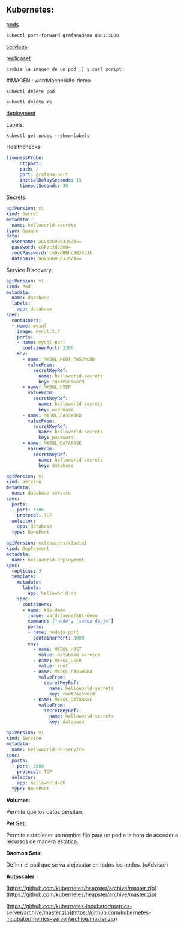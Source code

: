 

## Kubernetes:

[pods](pod-example-page.md)

`kubectl port-forward grafanademo 8081:3000`

[services](services-example-page.md)

[replicaset](rs-example-page.md)

`cambia la imagen de un pod ;) y curl script`

#IMAGEN : wardviaene/k8s-demo

`kubectl delete pod`

`kubectl delete rs`

[deployment](deployment-example-page.md)


Labels:

`kubectl get nodes --show-labels`

Healthchecks:

```YAML  
livenessProbe:
     httpGet:
     path: /
     port: grafana-port
     initialDelaySeconds: 15
     timeoutSeconds: 30
```

Secrets:

```YAML
apiVersion: v1
kind: Secret
metadata:
  name: helloworld-secrets
type: Opaque
data:
  username: aGVsbG93b3JsZA==
  password: cGFzc3dvcmQ=
  rootPassword: cm9vdHBhc3N3b3Jk
  database: aGVsbG93b3JsZA==
```

Service Discovery:

```YAML
apiVersion: v1
kind: Pod
metadata:
  name: database
  labels:
    app: database
spec:
  containers:
  - name: mysql
    image: mysql:5.7
    ports:
    - name: mysql-port
      containerPort: 3306
    env:
      - name: MYSQL_ROOT_PASSWORD
        valueFrom:
          secretKeyRef:
            name: helloworld-secrets
            key: rootPassword
      - name: MYSQL_USER
        valueFrom:
          secretKeyRef:
            name: helloworld-secrets
            key: username
      - name: MYSQL_PASSWORD
        valueFrom:
          secretKeyRef:
            name: helloworld-secrets
            key: password
      - name: MYSQL_DATABASE
        valueFrom:
          secretKeyRef:
            name: helloworld-secrets
            key: database
```

```YAML
apiVersion: v1
kind: Service
metadata:
  name: database-service
spec:
  ports:
  - port: 3306
    protocol: TCP
  selector:
    app: database
  type: NodePort

```

```YAML
apiVersion: extensions/v1beta1
kind: Deployment
metadata:
  name: helloworld-deployment
spec:
  replicas: 3
  template:
    metadata:
      labels:
        app: helloworld-db
    spec:
      containers:
      - name: k8s-demo
        image: wardviaene/k8s-demo
        command: ["node", "index-db.js"]
        ports:
        - name: nodejs-port
          containerPort: 3000
        env:
          - name: MYSQL_HOST
            value: database-service
          - name: MYSQL_USER
            value: root
          - name: MYSQL_PASSWORD
            valueFrom:
              secretKeyRef:
                name: helloworld-secrets
                key: rootPassword
          - name: MYSQL_DATABASE
            valueFrom:
              secretKeyRef:
                name: helloworld-secrets
                key: database

```

```YAML
apiVersion: v1
kind: Service
metadata:
  name: helloworld-db-service
spec:
  ports:
  - port: 3000
    protocol: TCP
  selector:
    app: helloworld-db
  type: NodePort

```

**Volumes**:

Permite que los datos persitan.

**Pet Set**:

Permite establecer un nombre fijo para un pod a la hora de acceder a recursos de manera estática.

**Daemon Sets**:

Definir el pod que se va a ejecutar en todos los nodos. (cAdvisor)

**Autoscaler**:

[https://github.com/kubernetes/heapster/archive/master.zip](https://github.com/kubernetes/heapster/archive/master.zip)

[https://github.com/kubernetes-incubator/metrics-server/archive/master.zip](https://github.com/kubernetes-incubator/metrics-server/archive/master.zip)



